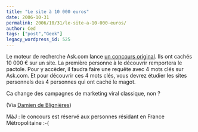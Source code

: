 ```yaml
---
title: "Le site à 10 000 euros"
date: 2006-10-31
permalink: 2006/10/31/le-site-a-10-000-euros/
author: Ced
tags: ["post","Geek"]
legacy_wordpress_id: 525
---
```


Le moteur de recherche Ask.com lance <a href="http://www.le-site-a-10000euros.com" hreflang="fr">un concours original</a>. Ils ont cachés 10 000 € sur un site. La première personne à le découvrir remportera le pactole. Pour y accèder, il faudra faire une requête avec 4 mots clés sur Ask.com. Et pour découvrir ces 4 mots clés, vous devrez étudier les sites personnels des 4 personnes qui ont caché le magot.

Ca change des campagnes de marketing viral classique, non ?

<!-- excerpt -->

(Via <a href="http://www.deblignieres.com/index.php?2006/10/31/400-demandez-le-site-a-10-000-euros" hreflang="fr">Damien de Blignières</a>)

MàJ : le concours est réservé aux personnes résidant en France Métropolitaine :-(
